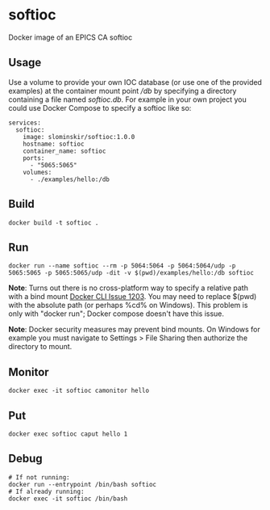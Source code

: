 # softioc
Docker image of an EPICS CA softioc

## Usage
Use a volume to provide your own IOC database (or use one of the provided examples) at the container mount point */db* by specifying a directory containing a file named _softioc.db_.  For example in your own project you could use Docker Compose to specify a softioc like so:
```
services:
  softioc:
    image: slominskir/softioc:1.0.0
    hostname: softioc
    container_name: softioc
    ports:
      - "5065:5065"
    volumes:
      - ./examples/hello:/db
```


## Build
````
docker build -t softioc .
````

## Run 
```
docker run --name softioc --rm -p 5064:5064 -p 5064:5064/udp -p 5065:5065 -p 5065:5065/udp -dit -v $(pwd)/examples/hello:/db softioc
```
**Note**: Turns out there is no cross-platform way to specify a relative path with a bind mount [Docker CLI Issue 1203](https://github.com/docker/cli/issues/1203).  You may need to replace $(pwd) with the absolute path (or perhaps %cd% on Windows).  This problem is only with "docker run"; Docker compose doesn't have this issue.

**Note**: Docker security measures may prevent bind mounts.  On Windows for example you must navigate to Settings > File Sharing then authorize the directory to mount.
## Monitor
```
docker exec -it softioc camonitor hello
```
## Put
```
docker exec softioc caput hello 1
```
## Debug
```
# If not running:
docker run --entrypoint /bin/bash softioc
# If already running:
docker exec -it softioc /bin/bash
```
